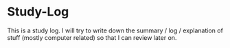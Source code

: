 # Study-Log
This is a study log. I will try to write down the summary / log / explanation of stuff (mostly computer related) so that I can review later on.
